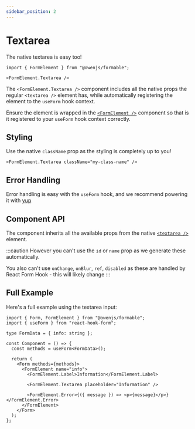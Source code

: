 ```yaml
---
sidebar_position: 2
---
```


# Textarea

The native textarea is easy too!

```tsx
import { FormElement } from "@owenjs/formable";

<FormElement.Textarea />
```

The `<FormElement.Textarea />` component includes all the native props the regular `<textarea />` element has, while automatically registering the element to the `useForm` hook context.

Ensure the element is wrapped in the [`<FormElement />`](/form-elements/) component so that is it registered to your `useForm` hook context correctly.

## Styling

Use the native `className` prop as the styling is completely up to you!

```tsx
<FormElement.Textarea className="my-class-name" />
```

## Error Handling

Error handling is easy with the `useForm` hook, and we recommend powering it with [yup](/error-handling)

## Component API

The component inherits all the available props from the native [`<textarea />`](https://developer.mozilla.org/en-US/docs/Web/HTML/Element/textarea) element.

:::caution
However you can't use the `id` or `name` prop as we generate these automatically.

You also can't use `onChange`, `onBlur`, `ref`, `disabled` as these are handled by React Form Hook - this will likely change
:::

## Full Example

Here's a full example using the textarea input:

```tsx
import { Form, FormElement } from "@owenjs/formable";
import { useForm } from "react-hook-form";

type FormData = { info: string };

const Component = () => {
  const methods = useForm<FormData>();
  
  return (
    <Form methods={methods}>
      <FormElement name="info">
        <FormElement.Label>Information</FormElement.Label>

        <FormElement.Textarea placeholder="Information" />

        <FormElement.Error>{({ message }) => <p>{message}</p>}</FormElement.Error>
      </FormElement>
    </Form>
  );
};
```
